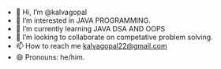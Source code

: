 - 👋 Hi, I’m @kalvagopal
- 👀 I’m interested in JAVA PROGRAMMING.
- 🌱 I’m currently learning JAVA DSA AND OOPS
- 💞️ I’m looking to collaborate on competative problem solving.
- 📫 How to reach me kalvagopal22@gmail.com
- 😄 Pronouns: he/him.
  

<!---
kalvagopal/kalvagopal is a ✨ special ✨ repository because its `README.md` (this file) appears on your GitHub profile.
You can click the Preview link to take a look at your changes.
--->

